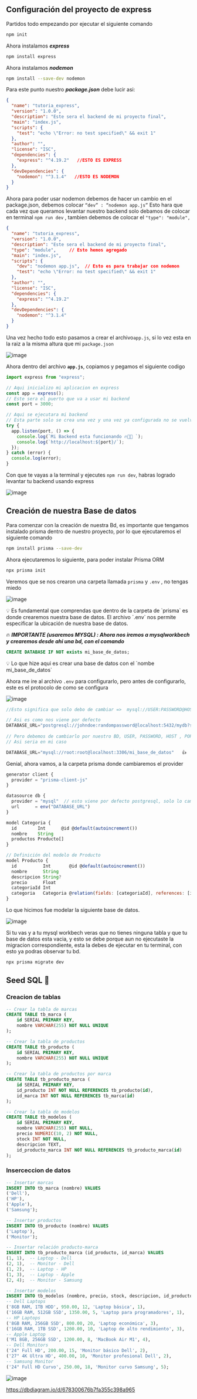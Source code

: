 ## Configuración del proyecto de express

Partidos todo empezando por ejecutar el siguiente comando

```bash
npm init
```

Ahora instalamos  ***express***

```bash
npm install express
```

Ahora instalamos ***nodemon***

```bash
npm install --save-dev nodemon
```

Para este punto nuestro ***package.json*** debe lucir asi:

```json
{
  "name": "tutoria_express",
  "version": "1.0.0",
  "description": "Este sera el backend de mi proyecto final",
  "main": "index.js",
  "scripts": {
    "test": "echo \"Error: no test specified\" && exit 1"
  },
  "author": "",
  "license": "ISC",
  "dependencies": {
    "express": "^4.19.2"   //ESTO ES EXPRESS
  },
  "devDependencies": {
    "nodemon": "^3.1.4"   //ESTO ES NODEMON
  }
}
```

Ahora para poder usar nodemon debemos de hacer un cambio en el package.json, debemos colocar  `“dev” : “nodemon app.js”`  Esto hara que cada vez que queramos levantar nuestro backend solo debamos de colocar en terminal `npm run dev` , tambien debemos de colocar el   `"type": "module",`

```json
{
  "name": "tutoria_express",
  "version": "1.0.0",
  "description": "Este sera el backend de mi proyecto final",
  "type": "module",     // Esto hemos agregado
  "main": "index.js", 
  "scripts": {
    "dev": "nodemon app.js",  // Esto es para trabajar con nodemon
    "test": "echo \"Error: no test specified\" && exit 1"
  },
  "author": "",
  "license": "ISC",
  "dependencies": {
    "express": "^4.19.2"
  },
  "devDependencies": {
    "nodemon": "^3.1.4"
  }
}
```

Una vez hecho todo esto pasamos a crear el archivo`app.js`, si lo vez esta en la raiz a la misma altura que mi `package.json`

![image](https://github.com/user-attachments/assets/76177d42-bf88-4024-8be1-c3219ddedad0)

Ahora dentro del archivo **`app.js`**, copiamos  y pegamos el siguiente codigo

```jsx
import express from "express";

// Aqui inicializo mi aplicacion en express
const app = express();
// Este sera el puerto que va a usar mi backend
const port = 3000;

// Aqui se ejecutara mi backend
// Esta parte solo se crea una vez y una vez ya configurada no se vuelve a tocar
try {
  app.listen(port, () => {
    console.log(`Mi Backend esta funcionando 🔥🎉🦾 `);
    console.log(`http://localhost:${port}/`);
  });
} catch (error) {
  console.log(error);
}
```

Con que te vayas a la terminal y ejecutes `npm run dev`, habras logrado levantar tu backend usando express

![image](https://github.com/user-attachments/assets/0671df69-1d80-48e7-9fa8-fc74666c67f3)

## Creación de nuestra Base de datos

Para comenzar con la creación de nuestra Bd, es importante que tengamos instalado prisma dentro de nuestro proyecto, por lo que ejecutaremos el siguiente comando

```bash
npm install prisma --save-dev
```

Ahora ejecutaremos lo siguiente, para poder instalar Prisma ORM 

```bash
npx prisma init 
```

Veremos que se nos crearon una carpeta llamada `prisma` y `.env` , no tengas miedo

![image](https://github.com/user-attachments/assets/57c7c0cc-e6f7-4f5b-8b33-f1e3ba10f8c5)

<aside>
💡 Es fundamental que comprendas que dentro de la carpeta de `prisma` es donde crearemos nuestra base de datos. El archivo `.env` nos permite especificar la ubicación de nuestra base de datos.

</aside>

🔥 ***IMPORTANTE (usaremos MYSQL) :  Ahora nos iremos a mysqlworkbech y crearemos desde ahi una bd, con el comando*** 

```sql
CREATE DATABASE IF NOT exists mi_base_de_datos;
```

<aside>
💡 Lo que hize aqui es crear una base de datos con el `nombe mi_base_de_datos`

</aside>

Ahora me ire al archivo `.env` para configurarlo, pero antes de configurarlo, este es el protocolo de como se configura 

![image](https://github.com/user-attachments/assets/74ae6456-ed3b-48aa-81a1-12b7221b2327)

```jsx
//Esto significa que solo debo de cambiar =>  mysql://USER:PASSWORD@HOST:PORT/DATABASE

// Asi es como nos viene por defecto
DATABASE_URL="postgresql://johndoe:randompassword@localhost:5432/mydb?schema=public"
 
// Pero debemos de cambiarlo por nuestro BD, USER, PASSWORD, HOST , PORT , DATABASE
// Asi seria en mi caso

DATABASE_URL="mysql://root:root@localhost:3306/mi_base_de_datos"   👍
```

Genial, ahora vamos, a la carpeta prisma donde cambiaremos el provider

```jsx
generator client {
  provider = "prisma-client-js"
}

datasource db {
  provider = "mysql"  // esto viene por defecto postgresql, solo lo cambiamos
  url      = env("DATABASE_URL")
}

model Categoria {
  id        Int      @id @default(autoincrement())
  nombre    String
  productos Producto[]
}

// Definición del modelo de Producto
model Producto {
  id          Int       @id @default(autoincrement())
  nombre      String
  descripcion String?
  precio      Float
  categoriaId Int
  categoria   Categoria @relation(fields: [categoriaId], references: [id])
}
```

Lo que hicimos fue modelar la siguiente base de datos.

![image](https://github.com/user-attachments/assets/02fed100-159b-4e0c-86b3-757d53460155)


Si tu vas y a tu mysql workbech veras que no tienes ninguna tabla y que tu base de datos esta vacia, y esto se debe porque aun no ejecutaste la migracion correspondiente, esta la debes de ejecutar en tu terminal, con esto ya podras observar tu bd.

```bash
npx prisma migrate dev 
```
## Seed SQL 🌱

### Creacion de tablas
```sql
-- Crear la tabla de marcas
CREATE TABLE tb_marca (
    id SERIAL PRIMARY KEY,
    nombre VARCHAR(255) NOT NULL UNIQUE
);

-- Crear la tabla de productos
CREATE TABLE tb_producto (
    id SERIAL PRIMARY KEY,
    nombre VARCHAR(255) NOT NULL UNIQUE
);

-- Crear la tabla de productos por marca
CREATE TABLE tb_producto_marca (
    id SERIAL PRIMARY KEY,
    id_producto INT NOT NULL REFERENCES tb_producto(id),
    id_marca INT NOT NULL REFERENCES tb_marca(id)
);

-- Crear la tabla de modelos
CREATE TABLE tb_modelos (
    id SERIAL PRIMARY KEY,
    nombre VARCHAR(255) NOT NULL,
    precio NUMERIC(10, 2) NOT NULL,
    stock INT NOT NULL,
    descripcion TEXT,
    id_producto_marca INT NOT NULL REFERENCES tb_producto_marca(id)
);

```
### Inserceccion de datos
```sql
-- Insertar marcas
INSERT INTO tb_marca (nombre) VALUES
('Dell'),
('HP'),
('Apple'),
('Samsung');

-- Insertar productos
INSERT INTO tb_producto (nombre) VALUES
('Laptop'),
('Monitor');

-- Insertar relación producto-marca
INSERT INTO tb_producto_marca (id_producto, id_marca) VALUES
(1, 1),  -- Laptop - Dell
(2, 1),  -- Monitor - Dell
(1, 2),  -- Laptop - HP
(1, 3),  -- Laptop - Apple
(2, 4);  -- Monitor - Samsung

-- Insertar modelos
INSERT INTO tb_modelos (nombre, precio, stock, descripcion, id_producto) VALUES
-- Dell Laptops
('8GB RAM, 1TB HDD', 950.00, 12, 'Laptop básica', 1),
('16GB RAM, 512GB SSD', 1350.00, 5, 'Laptop para programadores', 1),
-- HP Laptops
('8GB RAM, 256GB SSD', 800.00, 20, 'Laptop económica', 3),
('16GB RAM, 1TB SSD', 1200.00, 10, 'Laptop de alto rendimiento', 3),
-- Apple Laptop
('M1 8GB, 256GB SSD', 1200.00, 8, 'MacBook Air M1', 4),
-- Dell Monitors
('24" Full HD', 200.00, 15, 'Monitor básico Dell', 2),
('27" 4K Ultra HD', 400.00, 10, 'Monitor profesional Dell', 2),
-- Samsung Monitor
('24" Full HD Curvo', 250.00, 18, 'Monitor curvo Samsung', 5);

```
![image](https://github.com/user-attachments/assets/f1e68331-f2ef-461e-b9d8-39d351ff5ab5)

https://dbdiagram.io/d/678300676b7fa355c398a965
